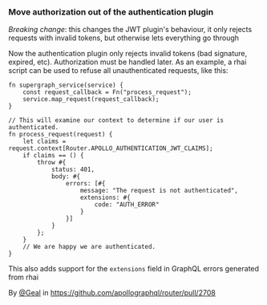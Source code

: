 ### Move authorization out of the authentication plugin 

*Breaking change*: this changes the JWT plugin's behaviour, it only rejects requests with invalid tokens, but otherwise lets everything go through

Now the authentication plugin only rejects invalid tokens (bad signature, expired, etc). Authorization must be handled later.
As an example, a rhai script can be used to refuse all unauthenticated requests, like this:

```
fn supergraph_service(service) {
    const request_callback = Fn("process_request");
    service.map_request(request_callback);
}

// This will examine our context to determine if our user is authenticated.
fn process_request(request) {
    let claims = request.context[Router.APOLLO_AUTHENTICATION_JWT_CLAIMS];
    if claims == () {
        throw #{
            status: 401,
            body: #{
                errors: [#{
                    message: "The request is not authenticated",
                    extensions: #{
                        code: "AUTH_ERROR"
                    }
                }]
            }
        };
    }
    // We are happy we are authenticated.
}
```

This also adds support for the `extensions` field in GraphQL errors generated from rhai

By [@Geal](https://github.com/Geal) in https://github.com/apollographql/router/pull/2708
